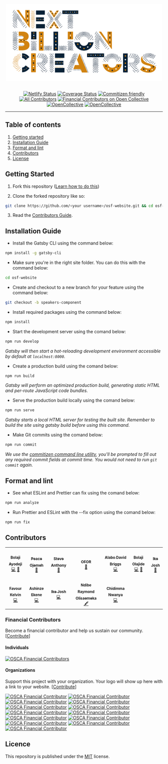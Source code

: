 <div align="center"  style="margin-bottom:30px">
  <img src="/static/NXTBC.png" alt="Logo" width='500px' height='auto'/>
</div>

<div align="center">

[![Netlify Status](https://api.netlify.com/api/v1/badges/41ea43c2-911b-4892-a6ad-002a35ee76c2/deploy-status)](https://app.netlify.com/sites/osca-festival/deploys) [![Coverage Status](https://coveralls.io/repos/github/oscommunityafrica/osf-website/badge.svg?branch=master)](https://coveralls.io/github/oscommunityafrica/osf-website?branch=master) [![Commitizen friendly](https://img.shields.io/badge/commitizen-friendly-brightgreen.svg)](http://commitizen.github.io/cz-cli/) [![All Contributors](https://img.shields.io/badge/all_contributors-10-orange.svg?style=flat-square)](#contributors) [![Financial Contributors on Open Collective](https://opencollective.com/osca/all/badge.svg?label=financial+contributors)](https://opencollective.com/osca) [![OpenCollective](https://opencollective.com/osca/backers/badge.svg)](#backers) [![OpenCollective](https://opencollective.com/osca/sponsors/badge.svg)](#sponsors)

</div>

---

## Table of contents

1. [Getting started](#getting-started)
2. [Installation Guide](#installation-guide)
3. [Format and lint](#format-and-lint)
4. [Contributors](#contributors)
5. [License](#licence)

## Getting Started

1. Fork this repository ([Learn how to do this](https://help.github.com/articles/fork-a-repo/))

2. Clone the forked repository like so:

```sh
git clone https://github.com/<your username>/osf-website.git && cd osf-website
```

3. Read the [Contributors Guide](https://github.com/oscommunityafrica/osf-website/blob/master/CONTRIBUTING.md).

## Installation Guide

- Install the Gatsby CLI using the command below:

```sh
npm install -g gatsby-cli
```

- Make sure you're in the right site folder. You can do this with the command below:

```sh
cd osf-website
```

- Create and checkout to a new branch for your feature using the command below:

```sh
git checkout -b speakers-component
```

- Install required packages using the command below:

```sh
npm install
```

- Start the development server using the comand below:

```sh
npm run develop
```

_Gatsby will then start a hot-reloading development environment accessible by default at `localhost:8000`._

- Create a production build using the comand below:

```sh
npm run build
```

_Gatsby will perform an optimized production build, generating static HTML and per-route JavaScript code bundles._

- Serve the production build locally using the comand below:

```sh
npm run serve
```

_Gatsby starts a local HTML server for testing the built site. Remember to build the site using gatsby build before using this command._

- Make Git commits using the comand below:

```sh
npm run commit
```

_We use the [commitizen command line utility](https://github.com/commitizen/cz-cli), you'll be prompted to fill out any required commit fields at commit time. You would not need to run `git commit` again._

## Format and lint

- See what ESLint and Prettier can fix using the comand below:

```sh
npm run analyze
```

- Run Prettier and ESLint with the --fix option using the comand below:

```sh
npm run fix
```

## Contributors

<!-- ALL-CONTRIBUTORS-LIST:START - Do not remove or modify this section -->
<!-- prettier-ignore-start -->
<!-- markdownlint-disable -->
<table>
  <tr>
    <td align="center"><a href="https://bolajiayodeji.com"><img src="https://avatars2.githubusercontent.com/u/30334776?v=4?s=100" width="100px;" alt=""/><br /><sub><b>Bolaji Ayodeji</b></sub></a><br /><a href="https://github.com/oscafrica/osf-website/commits?author=BolajiAyodeji" title="Code">💻</a> <a href="https://github.com/oscafrica/osf-website/commits?author=BolajiAyodeji" title="Documentation">📖</a></td>
    <td align="center"><a href="https://github.com/perriefidelis"><img src="https://avatars1.githubusercontent.com/u/30669761?v=4?s=100" width="100px;" alt=""/><br /><sub><b>Peace Ojemeh</b></sub></a><br /><a href="#design-perriefidelis" title="Design">🎨</a></td>
    <td align="center"><a href="http:// http://steve-anthony.com/"><img src="https://avatars1.githubusercontent.com/u/45064217?v=4?s=100" width="100px;" alt=""/><br /><sub><b>Steve Anthony</b></sub></a><br /><a href="#design-mrstevea" title="Design">🎨</a></td>
    <td align="center"><a href="https://github.com/legendaryofor"><img src="https://avatars2.githubusercontent.com/u/56217883?v=4?s=100" width="100px;" alt=""/><br /><sub><b>OFOR</b></sub></a><br /><a href="#design-legendaryofor" title="Design">🎨</a></td>
    <td align="center"><a href="https://github.com/alabobriggs"><img src="https://avatars3.githubusercontent.com/u/38571291?v=4?s=100" width="100px;" alt=""/><br /><sub><b>Alabo David Briggs</b></sub></a><br /><a href="https://github.com/oscafrica/osf-website/commits?author=alabobriggs" title="Code">💻</a></td>
    <td align="center"><a href="https://www.patreon.com/cooproton"><img src="https://avatars0.githubusercontent.com/u/25608335?v=4?s=100" width="100px;" alt=""/><br /><sub><b>Bolaji Olajide</b></sub></a><br /><a href="https://github.com/oscafrica/osf-website/commits?author=BolajiOlajide" title="Code">💻</a> <a href="https://github.com/oscafrica/osf-website/commits?author=BolajiOlajide" title="Documentation">📖</a></td>
    <td align="center"><a href="https://johs.dev"><img src="https://avatars0.githubusercontent.com/u/29008971?v=4?s=100" width="100px;" alt=""/><br /><sub><b>Ike Josh</b></sub></a><br /><a href="https://github.com/oscafrica/osf-website/commits?author=NotJohs" title="Documentation">📖</a></td>
  </tr>
  <tr>
    <td align="center"><a href="https://github.com/fakela"><img src="https://avatars2.githubusercontent.com/u/39309699?v=4?s=100" width="100px;" alt=""/><br /><sub><b>Favour Kelvin</b></sub></a><br /><a href="https://github.com/oscafrica/osf-website/commits?author=fakela" title="Code">💻</a></td>
    <td align="center"><a href="https://twitter.com/ashinzekene"><img src="https://avatars2.githubusercontent.com/u/20991583?v=4?s=100" width="100px;" alt=""/><br /><sub><b>Ashinze Ekene</b></sub></a><br /><a href="https://github.com/oscafrica/osf-website/commits?author=ashinzekene" title="Code">💻</a></td>
    <td align="center"><a href="https://github.com/joshikeno"><img src="https://avatars0.githubusercontent.com/u/29008971?v=4?s=100" width="100px;" alt=""/><br /><sub><b>Ike Josh</b></sub></a><br /><a href="https://github.com/oscafrica/osf-website/commits?author=joshikeno" title="Code">💻</a></td>
    <td align="center"><a href="https://github.com/NdibeRaymond"><img src="https://avatars2.githubusercontent.com/u/40905613?v=4?s=100" width="100px;" alt=""/><br /><sub><b>Ndibe Raymond Olisaemeka</b></sub></a><br /><a href="#content-NdibeRaymond" title="Content">🖋</a></td>
    <td align="center"><a href="https://my-portfolio-bbfdb.firebaseapp.com/"><img src="https://avatars.githubusercontent.com/u/29598114?v=4?s=100" width="100px;" alt=""/><br /><sub><b>Chidimma Nwanya</b></sub></a><br /><a href="https://github.com/oscafrica/osf-website/commits?author=Scentjuls" title="Code">💻</a></td>
  </tr>
</table>

<!-- markdownlint-restore -->
<!-- prettier-ignore-end -->

<!-- ALL-CONTRIBUTORS-LIST:END -->

### Financial Contributors

Become a financial contributor and help us sustain our community. [[Contribute](https://opencollective.com/osca/contribute)]

#### Individuals

[![OSCA Financial Contributors](https://opencollective.com/osca/individuals.svg?width=890)](https://opencollective.com/osca)

#### Organizations

Support this project with your organization. Your logo will show up here with a link to your website. [[Contribute](https://opencollective.com/osca/contribute)]

[![OSCA Financial Contributor](https://opencollective.com/osca/organization/0/avatar.svg)](https://opencollective.com/osca/organization/0/website)
[![OSCA Financial Contributor](https://opencollective.com/osca/organization/1/avatar.svg)](https://opencollective.com/osca/organization/1/website)
[![OSCA Financial Contributor](https://opencollective.com/osca/organization/2/avatar.svg)](https://opencollective.com/osca/organization/2/website)
[![OSCA Financial Contributor](https://opencollective.com/osca/organization/3/avatar.svg)](https://opencollective.com/osca/organization/3/website)
[![OSCA Financial Contributor](https://opencollective.com/osca/organization/4/avatar.svg)](https://opencollective.com/osca/organization/4/website)
[![OSCA Financial Contributor](https://opencollective.com/osca/organization/5/avatar.svg)](https://opencollective.com/osca/organization/5/website)
[![OSCA Financial Contributor](https://opencollective.com/osca/organization/6/avatar.svg)](https://opencollective.com/osca/organization/6/website)
[![OSCA Financial Contributor](https://opencollective.com/osca/organization/7/avatar.svg)](https://opencollective.com/osca/organization/7/website)
[![OSCA Financial Contributor](https://opencollective.com/osca/organization/8/avatar.svg)](https://opencollective.com/osca/organization/8/website)
[![OSCA Financial Contributor](https://opencollective.com/osca/organization/9/avatar.svg)](https://opencollective.com/osca/organization/9/website)
[![OSCA Financial Contributor](https://opencollective.com/osca/organization/10/avatar.svg)](https://opencollective.com/osca/organization/10/website)
[![OSCA Financial Contributor](https://opencollective.com/osca/organization/11/avatar.svg)](https://opencollective.com/osca/organization/11/website)
[![OSCA Financial Contributor](https://opencollective.com/osca/organization/12/avatar.svg)](https://opencollective.com/osca/organization/12/website)

## Licence

This repository is published under the [MIT](LICENSE) license.